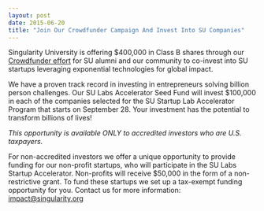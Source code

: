 ```yaml
---
layout: post
date: 2015-06-20
title: "Join Our Crowdfunder Campaign And Invest Into SU Companies"
---
```

Singularity University is offering $400,000 in Class B shares through our [Crowdfunder effort](https://www.crowdfunder.com/singularity-university/invest) for SU alumni and our community to co-invest into SU startups leveraging exponential technologies for global impact.  

We have a proven track record in investing in entrepreneurs solving billion person challenges. Our SU Labs Accelerator Seed Fund will invest $100,000 in each of the companies selected for the SU Startup Lab Accelerator Program that starts on September 28. Your investment has the potential to transform billions of lives!

*This opportunity is available ONLY to accredited investors who are U.S. taxpayers.*

For non-accredited investors we offer a unique opportunity to provide funding for our non-profit startups, who will participate in the SU Labs Startup Accelerator. Non-profits will receive $50,000 in the form of a non-restrictive grant. To fund these startups we set up a tax-exempt funding opportunity for you. Contact us for more information: [impact@singularity.org](mailto:impact@singularity.org)